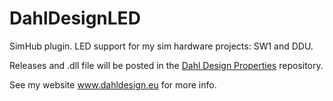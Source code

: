 # DahlDesignLED

SimHub plugin. LED support for my sim hardware projects: SW1 and DDU.

Releases and .dll file will be posted in the [Dahl Design Properties](https://github.com/andreasdahl1987/DahlDesignProperties) repository.

See my website www.dahldesign.eu for more info.
